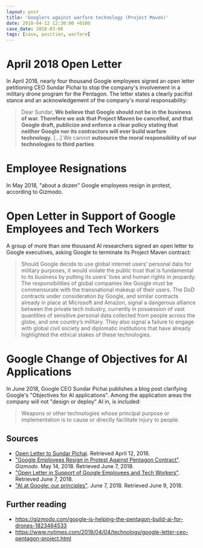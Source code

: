 ```yaml
---
layout: post
title: 'Googlers against warfare technology (Project Maven)'
date: 2018-04-12 12:30:00 +0100
case_date: 2018-03-06
tags: [case, position, warfare]
---
```


# April 2018 Open Letter

In April 2018, nearly four thousand Google employees signed an open letter petitioning CEO Sundar Pichai to stop the company's involvement in a military drone program for the Pentagon. The letter states a clearly pacifist stance and an acknowledgement of the company's moral responsability:

> Dear Sundar,
> **We believe that Google should not be in the business of war. Therefore we ask that Project Maven be cancelled, and that Google draft, publicize and enforce a clear policy stating that neither Google nor its contractors will
ever build warfare technology.**
> [...]
> We cannot **outsource the moral responsibility of our technologies to third parties**

# Employee Resignations

In May 2018, "about a dozen" Google employees resign in protest, according to Gizmodo.

# Open Letter in Support of Google Employees and Tech Workers

A group of more than one thousand AI researchers signed an open letter to Google executives, asking Google to terminate its Project Maven contract:

> Should Google decide to use global internet users’ personal data for military purposes, it would violate the public trust that is fundamental to its business by putting its users’ lives and human rights in jeopardy. The responsibilities of global companies like Google must be commensurate with the transnational makeup of their users. The DoD contracts under consideration by Google, and similar contracts already in place at Microsoft and Amazon, signal a dangerous alliance between the private tech industry, currently in possession of vast quantities of sensitive personal data collected from people across the globe, and one country’s military. They also signal a failure to engage with global civil society and diplomatic institutions that have already highlighted the ethical stakes of these technologies.

# Google Change of Objectives for AI Applications

In June 2018, Google CEO Sundar Pichai publishes a blog post clarifying Google's "Objectives for AI applications". Among the application areas the company will not "design or deploy" AI in, is included:

> Weapons or other technologies whose principal purpose or implementation is to cause or directly facilitate injury to people.



## Sources
* [Open Letter to Sundar Pichai](assets/googlers-letter-against-maven.pdf). Retrieved April 12, 2018.
* ["Google Employees Resign in Protest Against Pentagon Contract"](https://gizmodo.com/google-employees-resign-in-protest-against-pentagon-con-1825729300). _Gizmodo_. May 14, 2018. Retrieved June 7, 2018.
* ["Open Letter in Support of Google Employees and Tech Workers"](https://www.icrac.net/open-letter-in-support-of-google-employees-and-tech-workers/). Retrieved June 7, 2018.
* ["AI at Google: our principles"](https://blog.google/technology/ai/ai-principles/). June 7, 2018. Retrieved June 9, 2018.

## Further reading

* <https://gizmodo.com/google-is-helping-the-pentagon-build-ai-for-drones-1823464533>
* <https://www.nytimes.com/2018/04/04/technology/google-letter-ceo-pentagon-project.html>
